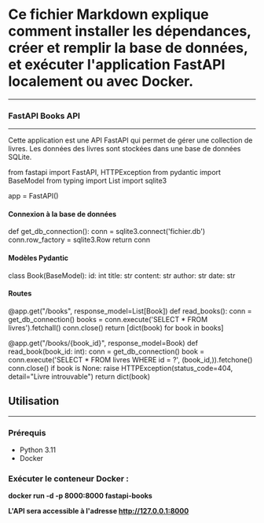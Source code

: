 
# Ce fichier Markdown explique comment installer les dépendances, créer et remplir la base de données, et exécuter l'application FastAPI localement ou avec Docker.
---

### FastAPI Books API
---

Cette application est une API FastAPI qui permet de gérer une collection de livres. Les données des livres sont stockées dans une base de données SQLite.

  from fastapi import FastAPI, HTTPException
  from pydantic import BaseModel
  from typing import List
  import sqlite3
  
  app = FastAPI()
  
  #### Connexion à la base de données
  def get_db_connection():
      conn = sqlite3.connect('fichier.db')
      conn.row_factory = sqlite3.Row
      return conn
  
  #### Modèles Pydantic
  class Book(BaseModel):
      id: int
      title: str
      content: str
      author: str
      date: str
  
  #### Routes
  @app.get("/books", response_model=List[Book])
  def read_books():
      conn = get_db_connection()
      books = conn.execute('SELECT * FROM livres').fetchall()
      conn.close()
      return [dict(book) for book in books]
  
  @app.get("/books/{book_id}", response_model=Book)
  def read_book(book_id: int):
      conn = get_db_connection()
      book = conn.execute('SELECT * FROM livres WHERE id = ?', (book_id,)).fetchone()
      conn.close()
      if book is None:
          raise HTTPException(status_code=404, detail="Livre introuvable")
      return dict(book)

## Utilisation
---

### Prérequis

- Python 3.11
- Docker 

### Exécuter le conteneur Docker :

**docker run -d -p 8000:8000 fastapi-books**

**L'API sera accessible à l'adresse http://127.0.0.1:8000**
